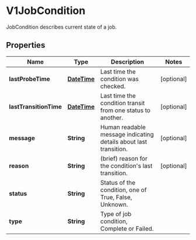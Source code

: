 

# V1JobCondition

JobCondition describes current state of a job.
## Properties

Name | Type | Description | Notes
------------ | ------------- | ------------- | -------------
**lastProbeTime** | [**DateTime**](DateTime.md) | Last time the condition was checked. |  [optional]
**lastTransitionTime** | [**DateTime**](DateTime.md) | Last time the condition transit from one status to another. |  [optional]
**message** | **String** | Human readable message indicating details about last transition. |  [optional]
**reason** | **String** | (brief) reason for the condition&#39;s last transition. |  [optional]
**status** | **String** | Status of the condition, one of True, False, Unknown. | 
**type** | **String** | Type of job condition, Complete or Failed. | 



